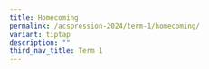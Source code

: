 ```yaml
---
title: Homecoming
permalink: /acspression-2024/term-1/homecoming/
variant: tiptap
description: ""
third_nav_title: Term 1
---
```

